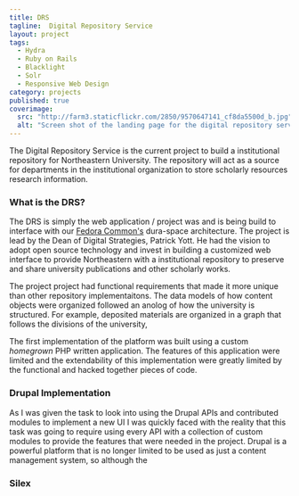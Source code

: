 ```yaml
---
title: DRS
tagline:  Digital Repository Service
layout: project
tags:
  - Hydra
  - Ruby on Rails
  - Blacklight
  - Solr
  - Responsive Web Design
category: projects
published: true
coverimage:
  src: "http://farm3.staticflickr.com/2850/9570647141_cf8da5500d_b.jpg"
  alt: "Screen shot of the landing page for the digital repository service."
---
```


The Digital Repository Service is the current project to build a institutional repository for Northeastern University. The repository will act as a source for departments in the institutional organization to store scholarly resources research information.

<!-- excerpt -->

### What is the **DRS**?

The DRS is simply the web application / project was and is being build to interface with our [Fedora Common's](http://something.com) dura-space architecture. The project is lead by the Dean of Digital Strategies, Patrick Yott. He had the vision to adopt open source technology and invest in building a customized web interface to provide Northeastern with a institutional repository to preserve and share university publications and other scholarly works. 

The project project had functional requirements that made it more unique than other repository implementaitons. The data models of how content objects were organized followed an anolog of how the university is structured. For example, deposited materials are organized in a graph that follows the divisions of the university, 

The first implementation of the platform was built using a custom *homegrown* PHP written application. The features of this application were limited and the extendability of this implementation were greatly limited by the functional and hacked together pieces of code.

### Drupal Implementation

As I was given the task to look into using the Drupal APIs and contributed modules to implement a new UI I was quickly faced with the reality that this task was going to require using every API with a collection of custom modules to provide the features that were needed in the project. Drupal is a powerful platform that is no longer limited to be used as just a content management system, so although the 

### Silex

